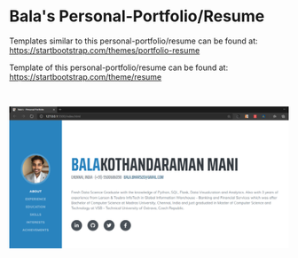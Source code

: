 # Bala's Personal-Portfolio/Resume


Templates similar to this personal-portfolio/resume can be found at:
https://startbootstrap.com/themes/portfolio-resume

Template of this personal-portfolio/resume can be found at:
https://startbootstrap.com/theme/resume

<br/>

![](assets/img/screenshot.png)

